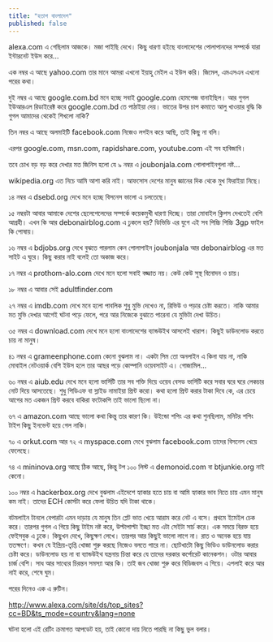 ```yaml
---
title: "হতাশ বাংলাদেশ"
published: false
---
```


alexa.com এ গেছিলাম আজকে। মজা পাইছি দেখে।
কিছু ধারণা হইছে বাংলাদেশের পোলাপানদের সম্পর্কে যারা ইন্টারনেট ইউস করে...

এক নম্বর এ আছে yahoo.com
তার মানে আমরা এখনো ইয়াহু মেইল এ ইউস করি। জিমেল, এমএসএন এখনো পরের কথা।

দুই নম্বর এ আছে google.com.bd
মনে হচ্ছে সবাই google.com হোমপেজ বানাইছিল। আর গুগল ইউআরএল রিডাইরেক্ট করে google.com.bd তে পাঠাইয়া দেয়। ভাতের উপর চাপ কমাতে আলু খাওয়ার বুদ্ধি কি গুগল আমাদের থেকেই শিখলো নাকি?

তিন নম্বর এ আছে অলমাইটি facebook.com
নিজেও লগইন করে আছি, তাই কিছু না বলি।

এরপর google.com, msn.com, rapidshare.com, youtube.com এই সব হাবিজাবি।

তবে চোখ বড় বড় করে দেখার মত জিনিস হলো যে ৯ নম্বর এ joubonjala.com
পোলাপাইনগুলা নষ্ট...

wikipedia.org এত নিচে আমি আশা করি নাই। আফসোস দেশের মানুষ জ্ঞানের দিক থেকে মুখ ফিরাইয়া নিছে।

১৪ নম্বর এ dsebd.org দেখে মনে হচ্ছে বিসনেস ভালো এ চলতেছে।

১৫ নম্বরটা আবার আমাকে দেশের ছেলেপেলেদের সম্পর্কে কয়েকমুখী ধারণা দিচ্ছে। তারা মোবাইল ক্লিপস দেখতেই বেশি আগ্রহী। এখন কি আর debonairblog.com এ ঢুকলে হয়? ডিভিডি এর যুগে এই সব পিচ্চি পিচ্চি 3gp ফাইল কি পোষায়।

১৬ নম্বর এ bdjobs.org দেখে বুঝতে পারলাম কেন পোলাপাইন joubonjala আর debonairblog এর মত সাইট এ ঘুরে। কিছু করার নাই বলেই তো অকাজ করে।

১৭ নম্বর এ prothom-alo.com দেখে মনে হলো সবাই বজ্জাত নয়। কেউ কেউ সুস্থ বিনোদন ও চায়।

১৮ নম্বর এ আবার সেই adultfinder.com

২৭ নম্বর এ imdb.com দেখে মনে হলো পাবলিক শুধু মুভি দেখেও না, রিভিউ ও পড়ার চেষ্টা করতে। নাকি আমার মত মুভি দেখার আগেই ঘটনা পড়ে ফেলে, পরে আর নিজেকে বুঝাতে পারেনা যে মুভিটা দেখা উচিত।

৩৫ নম্বর এ download.com দেখে মনে হলো বাংলাদেশের ব্যান্ডউইথ আসলেই খারাপ। কিছুই ডাউনলোড করতে চায় না মানুষ।

৪১ নম্বর এ grameenphone.com কেনো বুঝলাম না। একটা সিম তো অনলাইন এ কিনা যায় না, নাকি মোবাইল নেটওয়ার্ক বেশি ইউস হলে তার আছর পড়ে কোম্পানি ওয়েবসাইট এ। গোজামিল...

৬০ নম্বর এ aiub.edu দেখে মনে হলো ভার্সিটি তার সব শক্তি দিয়ে ওয়েব বেসড ভার্সিটি করে সবার ঘরে ঘরে লেকচার নোট দিয়ে আসতেছে। শুধু পিডিএফ বা স্লাইড নামাইয়া প্রিন্ট করো। কথা হলো প্রিন্ট করার টাকা দিবে কে, এর চেয়ে আগের মত একজন প্রিন্ট করবে বাকিরা ফটোকপি তাই ভালো ছিলো না।

৬৭ এ amazon.com আছে ভালো কথা কিন্তু তার কারণ কি। উইন্ডো শপিং এর কথা শুনছিলাম, মনিটর শপিং টাইপ কিছু ইনভেন্ট হয়ে গেল নাকি।

৭০ এ orkut.com আর ৭২ এ myspace.com দেখে বুঝলাম facebook.com তাদের বিসনেস খেয়ে ফেলেছে।

৭৪ এ mininova.org আছে ঠিক আছে, কিন্তু টপ ১০০ লিস্ট এ demonoid.com বা btjunkie.org নাই কেনো।

১০০ নম্বর এ hackerbox.org দেখে বুঝলাম এইদেশে হ্যাকার হতে চায় বা আমি হ্যাকার ভাব নিতে চায় এমন মানুষ কম নাই। তাদের ECH কোর্সটা করে ফেলা উচিত যদি টাকা থাকে।

বটমলাইন টানলে বেপারটা এমন দাড়ায় যে মানুষ তিন প্লেট ভাত খেয়ে আরাম করে নেট এ বসে। প্রথমে ইমেইল চেক করে। তারপর গুগল এ গিয়ে কিছু টাইম নষ্ট করে, উল্টাপাল্টা ইচ্ছা মত এটা সেইটা সার্চ করে। এক সময়ে বিরক্ত হয়ে ফেইসবুক এ ঢুকে। কিছুখন দেখে, কিছুক্ষণ লেখে। তারপর আর কিছুই ভালো লাগে না। রাত ও অনেক হয়ে যায় ততক্ষণে। কখন যে ইন্দ্রিয়-তৃপ্তি খোজা শুরু করছে নিজেও বলতে পারে না। ছোটখাটো কিছু ভিডিও ডাউনলোড করার চেষ্টা করে। ডাউনলোড হয় না বা ব্যান্ডউইথ যন্ত্রনায় চিন্তা করে যে তাদের দরকার কর্পোরেট কানেকশন। ওটার আবার চার্জ বেশি। সাধ আর সাধ্যের চিরন্তন সমস্যা আর কি। তাই জব খোজা শুরু করে বিডিজবস এ গিয়ে। এপলাই করে আর নাই করে, শেষে ঘুম।

পরের দিনেও এক এ রুটিন।


http://www.alexa.com/site/ds/top_sites?cc=BD&ts_mode=country&lang=none

ঘটনা হলো এই রেটিং ক্রমাগত আপডেট হয়, তাই কোনো দায় নিতে পারছি না কিছু ভুল বলার।
